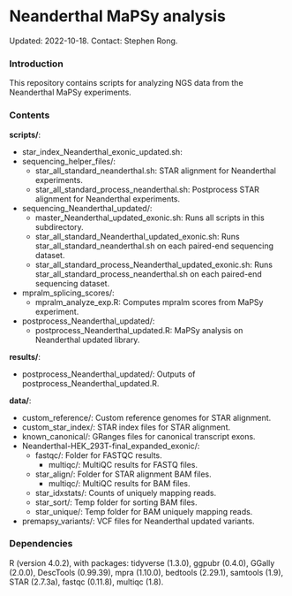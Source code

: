 # Neanderthal MaPSy analysis

Updated: 2022-10-18. Contact: Stephen Rong.


### Introduction

This repository contains scripts for analyzing NGS data from the Neanderthal MaPSy experiments.


### Contents

**scripts/**: 
  * star_index_Neanderthal_exonic_updated.sh: 
  * sequencing_helper_files/: 
    * star_all_standard_neanderthal.sh: STAR alignment for Neanderthal experiments.
    * star_all_standard_process_neanderthal.sh: Postprocess STAR alignment for Neanderthal experiments.
  * sequencing_Neanderthal_updated/: 
    * master_Neanderthal_updated_exonic.sh: Runs all scripts in this subdirectory.
    * star_all_standard_Neanderthal_updated_exonic.sh: Runs star_all_standard_neanderthal.sh on each paired-end sequencing dataset.
    * star_all_standard_process_Neanderthal_updated_exonic.sh: Runs star_all_standard_process_neanderthal.sh on each paired-end sequencing dataset.
  * mpralm_splicing_scores/: 
    * mpralm_analyze_exp.R: Computes mpralm scores from MaPSy experiment.
  * postprocess_Neanderthal_updated/: 
    * postprocess_Neanderthal_updated.R: MaPSy analysis on Neanderthal updated library.

**results/**: 
  * postprocess_Neanderthal_updated/: Outputs of postprocess_Neanderthal_updated.R.

**data/**:
  * custom_reference/: Custom reference genomes for STAR alignment.
  * custom_star_index/: STAR index files for STAR alignment.
  * known_canonical/: GRanges files for canonical transcript exons.
  * Neanderthal-HEK_293T-final_expanded_exonic/: 
    * fastqc/: Folder for FASTQC results.
      * multiqc/: MultiQC results for FASTQ files.
    * star_align/: Folder for STAR alignment BAM files.
      * multiqc/: MultiQC results for BAM files.
    * star_idxstats/: Counts of uniquely mapping reads.
    * star_sort/: Temp folder for sorting BAM files.
    * star_unique/: Temp folder for BAM uniquely mapping reads.
  * premapsy_variants/: VCF files for Neanderthal updated variants.


### Dependencies

R (version 4.0.2), with packages: tidyverse (1.3.0), ggpubr (0.4.0), GGally (2.0.0), DescTools (0.99.39), mpra (1.10.0), bedtools (2.29.1), samtools (1.9), STAR (2.7.3a), fastqc (0.11.8), multiqc (1.8).
